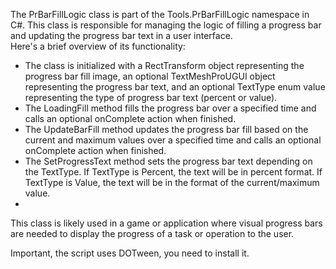 The PrBarFillLogic class is part of the Tools.PrBarFillLogic namespace in C#. This class is responsible for managing the logic of filling a progress bar and updating the progress bar text in a user interface.  
Here's a brief overview of its functionality:  
- The class is initialized with a RectTransform object representing the progress bar fill image, an optional TextMeshProUGUI object representing the progress bar text, and an optional TextType enum value representing the type of progress bar text (percent or value).  
- The LoadingFill method fills the progress bar over a specified time and calls an optional onComplete action when finished.  
- The UpdateBarFill method updates the progress bar fill based on the current and maximum values over a specified time and calls an optional onComplete action when finished.  
- The SetProgressText method sets the progress bar text depending on the TextType. If TextType is Percent, the text will be in percent format. If TextType is Value, the text will be in the format of the current/maximum value.
- 
This class is likely used in a game or application where visual progress bars are needed to display the progress of a task or operation to the user.

Important, the script uses DOTween, you need to install it.
